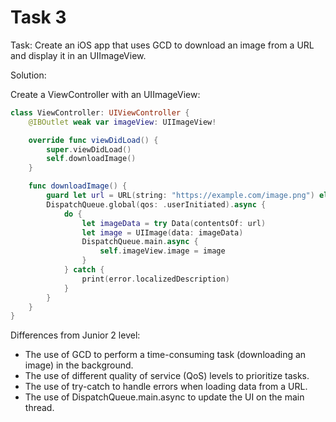 # Task 3

Task: Create an iOS app that uses GCD to download an image from a URL and
display it in an UIImageView.

Solution:

Create a ViewController with an UIImageView:

```swift
class ViewController: UIViewController {
    @IBOutlet weak var imageView: UIImageView!

    override func viewDidLoad() {
        super.viewDidLoad()
        self.downloadImage()
    }

    func downloadImage() {
        guard let url = URL(string: "https://example.com/image.png") else { return }
        DispatchQueue.global(qos: .userInitiated).async {
            do {
                let imageData = try Data(contentsOf: url)
                let image = UIImage(data: imageData)
                DispatchQueue.main.async {
                    self.imageView.image = image
                }
            } catch {
                print(error.localizedDescription)
            }
        }
    }
}
```

Differences from Junior 2 level:

-   The use of GCD to perform a time-consuming task (downloading an image) in
    the background.
-   The use of different quality of service (QoS) levels to prioritize tasks.
-   The use of try-catch to handle errors when loading data from a URL.
-   The use of DispatchQueue.main.async to update the UI on the main thread.
